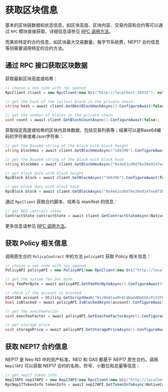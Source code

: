 # 获取区块信息

基本的区块链数据和状态信息，如区块高度、区块内容、交易内容和合约等可以通过 `RPC` 模块直接获取，详细信息请参见 [RPC 调用方法](rpc.md)。

而某些特定的合约信息，如区块最大交易数量，每字节系统费，NEP17 合约信息等则需要调用特定的合约方法。


## 通过 RPC 接口获取区块数据

获取最新区块高度或哈希：

```c#
// choose a neo node with rpc opened
RpcClient client = new RpcClient(new Uri("http://localhost:20332"), null, null, ProtocolSettings.Load("config.json"));

// get the hash of the tallest block in the private chain
string hash = await client.GetBestBlockHashAsync().ConfigureAwait(false);

// get the number of blocks in the private chain
uint count = await client.GetBlockCountAsync().ConfigureAwait(false);
```

获取指定高度或哈希的区块内具体数据，包括交易列表等；结果可以是Base64编码的字符串或者Json字符串：

```c#
// get the Base64 string of the block with block height
string blockHex = await client.GetBlockHexAsync("166396").ConfigureAwait(false);

// get the Base64 string of the block with block hash
string blockHex = await client.GetBlockHexAsync("0x4e61cd9d76e30e9147ee0f5b9c92f4447decbe52c6c8b412d0382a14d3a0b408").ConfigureAwait(false);

// get block data with block height
RpcBlock block = await client.GetBlockAsync("166396").ConfigureAwait(false);

// get block data with block hash
RpcBlock block = await client.GetBlockAsync("0x4e61cd9d76e30e9147ee0f5b9c92f4447decbe52c6c8b412d0382a14d3a0b408").ConfigureAwait(false);
```

通过 `RpcClient` 获取合约脚本、哈希与 manifest 的信息：

```c#
// get NEO contract state
ContractState contractState = await client.GetContractStateAsync(NativeContract.NEO.Hash.ToString()).ConfigureAwait(false);
```

更多信息请参见 [RPC 调用方法](rpc.md)。

## 获取 Policy 相关信息

调用原生合约 `PolicyContract` 中的方法 `policyAPI` 获取 Policy 相关信息：

```c#
// choose a neo node with rpc opened
PolicyAPI policyAPI = new PolicyAPI(new RpcClient(new Uri("http://localhost:20332"), null,null, ProtocolSettings.Load("config.json")));

// get the system fee per byte
long feePerByte = await policyAPI.GetFeePerByteAsync().ConfigureAwait(false); // 1000, 0.00001000 GAS per byte

// check if the account is blocked
UInt160 account = Utility.GetScriptHash("NirHUAteaMr6CqWuAAMaEUScPcS3FDKebM");
bool isBlocked = await policyAPI.IsBlockedAsync(account).ConfigureAwait(false);

// get the execFeeFactor
uint execFeeFactor = await policyAPI.GetExecFeeFactorAsync().ConfigureAwait(false);  // 30

// get storage price
uint storagePrice = await policyAPI.GetStoragePriceAsync().ConfigureAwait(false);  // 100000, 0.00100000 GAS
```

## 获取 NEP17 合约信息

NEP17 是 Neo N3 中的资产标准，NEO 和 GAS 都基于 NEP17 原生合约。调用 `Nep17API` 可以获取 NEP17 合约的名称、符号、小数位和总量等信息：

```c#
// get nep17 token info
Nep17API nep17API = new Nep17API(new RpcClient(new Uri("http://localhost:20332"), null,null, ProtocolSettings.Load("config.json")));
RpcNep17TokenInfo tokenInfo = await nep17API.GetTokenInfoAsync(NativeContract.NEO.Hash).ConfigureAwait(false);
```

